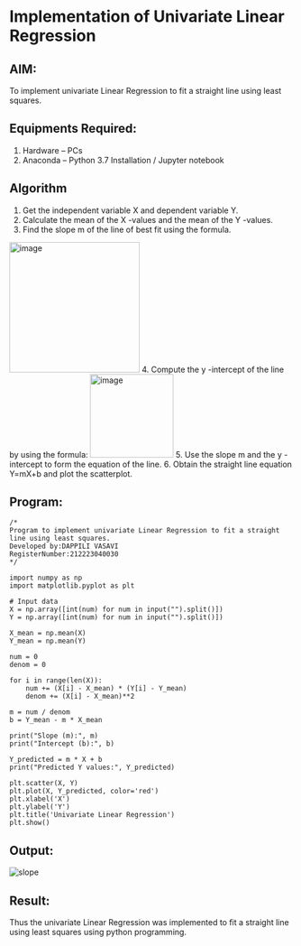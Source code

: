 # Implementation of Univariate Linear Regression
## AIM:
To implement univariate Linear Regression to fit a straight line using least squares.

## Equipments Required:
1. Hardware – PCs
2. Anaconda – Python 3.7 Installation / Jupyter notebook

## Algorithm
1. Get the independent variable X and dependent variable Y.
2. Calculate the mean of the X -values and the mean of the Y -values.
3. Find the slope m of the line of best fit using the formula. 
<img width="231" alt="image" src="https://user-images.githubusercontent.com/93026020/192078527-b3b5ee3e-992f-46c4-865b-3b7ce4ac54ad.png">
4. Compute the y -intercept of the line by using the formula:
<img width="148" alt="image" src="https://user-images.githubusercontent.com/93026020/192078545-79d70b90-7e9d-4b85-9f8b-9d7548a4c5a4.png">
5. Use the slope m and the y -intercept to form the equation of the line.
6. Obtain the straight line equation Y=mX+b and plot the scatterplot.

## Program:
```
/*
Program to implement univariate Linear Regression to fit a straight line using least squares.
Developed by:DAPPILI VASAVI 
RegisterNumber:212223040030  
*/
```
```
import numpy as np
import matplotlib.pyplot as plt

# Input data
X = np.array([int(num) for num in input("").split()])
Y = np.array([int(num) for num in input("").split()])

X_mean = np.mean(X)
Y_mean = np.mean(Y)

num = 0
denom = 0

for i in range(len(X)):
    num += (X[i] - X_mean) * (Y[i] - Y_mean)
    denom += (X[i] - X_mean)**2

m = num / denom
b = Y_mean - m * X_mean

print("Slope (m):", m)
print("Intercept (b):", b)

Y_predicted = m * X + b
print("Predicted Y values:", Y_predicted)

plt.scatter(X, Y)
plt.plot(X, Y_predicted, color='red')
plt.xlabel('X')
plt.ylabel('Y')
plt.title('Univariate Linear Regression')
plt.show()
```

## Output:
![slope](https://github.com/user-attachments/assets/c071a862-18f9-4473-9104-5ccd21bd9338)




## Result:
Thus the univariate Linear Regression was implemented to fit a straight line using least squares using python programming.
